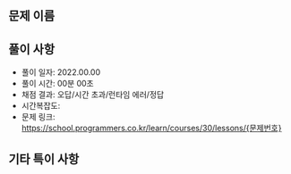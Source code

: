 ## 문제 이름
<!-- 문제 이름을 적어주세요. ex.) 신고 결과 받기 -->
<!-- 문제에 대한 이슈를 생성하였다면 이슈번호와 함께 이슈를 닫아주세요. ex.) closed #01 -->


## 풀이 사항
<!-- 어떻게 풀이했는지 아래의 정보를 적어주세요. -->
- 풀이 일자: 2022.00.00
- 풀이 시간: 00분 00초
- 채점 결과: 오답/시간 초과/런타임 에러/정답
- 시간복잡도: 
- 문제 링크: https://school.programmers.co.kr/learn/courses/30/lessons/{문제번호}

## 기타 특이 사항
<!-- 문제를 풀면서 있었던 특이 사항들을 적어주세요. -->
<!-- ex.) 접근방식을 잘못 접근해 풀이시간을 길게 사용하였습니다. -->
